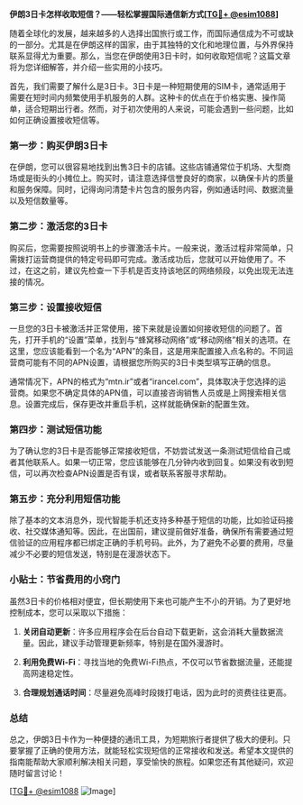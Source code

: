 **伊朗3日卡怎样收取短信？——轻松掌握国际通信新方式[[TG💪+ @esim1088](https://t.me/s/esim1088)]**

随着全球化的发展，越来越多的人选择出国旅行或工作，而国际通信成为不可或缺的一部分。尤其是在伊朗这样的国家，由于其独特的文化和地理位置，与外界保持联系显得尤为重要。那么，当您在伊朗使用3日卡时，如何收取短信呢？这篇文章将为您详细解答，并介绍一些实用的小技巧。

首先，我们需要了解什么是3日卡。3日卡是一种短期使用的SIM卡，通常适用于需要在短时间内频繁使用手机服务的人群。这种卡的优点在于价格实惠、操作简单，适合短期出行者。然而，对于初次使用的人来说，可能会遇到一些问题，比如如何正确设置接收短信等。

### **第一步：购买伊朗3日卡**

在伊朗，您可以很容易地找到出售3日卡的店铺。这些店铺通常位于机场、大型商场或是街头的小摊位上。购买时，请注意选择信誉良好的商家，以确保卡片的质量和服务保障。同时，记得询问清楚卡片包含的服务内容，例如通话时间、数据流量以及短信数量等。

### **第二步：激活您的3日卡**

购买后，您需要按照说明书上的步骤激活卡片。一般来说，激活过程非常简单，只需拨打运营商提供的特定号码即可完成。激活成功后，您就可以开始使用了。不过，在这之前，建议先检查一下手机是否支持该地区的网络频段，以免出现无法连接的情况。

### **第三步：设置接收短信**

一旦您的3日卡被激活并正常使用，接下来就是设置如何接收短信的问题了。首先，打开手机的“设置”菜单，找到与“蜂窝移动网络”或“移动网络”相关的选项。在这里，您应该能看到一个名为“APN”的条目，这是用来配置接入点名称的。不同运营商可能有不同的APN设置，请根据您所购买的3日卡类型填写正确的信息。

通常情况下，APN的格式为“mtn.ir”或者“irancel.com”，具体取决于您选择的运营商。如果您不确定具体的APN值，可以直接咨询销售人员或是上网搜索相关信息。设置完成后，保存更改并重启手机，这样就能确保新的配置生效。

### **第四步：测试短信功能**

为了确认您的3日卡是否能够正常接收短信，不妨尝试发送一条测试短信给自己或者其他联系人。如果一切正常，您应该能够在几分钟内收到回复。如果没有收到短信，可以再次检查APN设置是否有误，或者联系客服寻求帮助。

### **第五步：充分利用短信功能**

除了基本的文本消息外，现代智能手机还支持多种基于短信的功能，比如验证码接收、社交媒体通知等。因此，在出国前，建议提前做好准备，确保所有需要通过短信验证的应用程序都已绑定正确的手机号码。此外，为了避免不必要的费用，尽量减少不必要的短信发送，特别是在漫游状态下。

### **小贴士：节省费用的小窍门**

虽然3日卡的价格相对便宜，但长期使用下来也可能产生不小的开销。为了更好地控制成本，您可以采取以下措施：

1. **关闭自动更新**：许多应用程序会在后台自动下载更新，这会消耗大量数据流量。因此，建议手动管理更新频率，特别是在国外漫游时。
   
2. **利用免费Wi-Fi**：寻找当地的免费Wi-Fi热点，不仅可以节省数据流量，还能提高网速稳定性。
   
3. **合理规划通话时间**：尽量避免高峰时段拨打电话，因为此时的资费往往更高。

### **总结**

总之，伊朗3日卡作为一种便捷的通讯工具，为短期旅行者提供了极大的便利。只要掌握了正确的使用方法，就能轻松实现短信的正常接收和发送。希望本文提供的指南能帮助大家顺利解决相关问题，享受愉快的旅程。如果您还有其他疑问，欢迎随时留言讨论！

[[TG💪+ @esim1088](https://t.me/s/esim1088) ![Image](https://i.postimg.cc/4NQfJmqS/Snipaste-2025-05-13-00-14-12.png)]